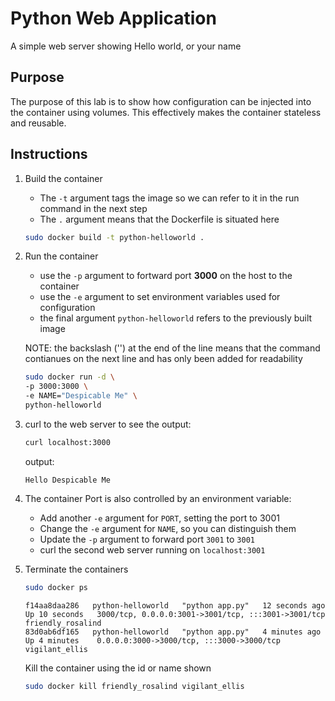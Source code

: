 # Python Web Application

A simple web server showing Hello world, or your name

## Purpose

The purpose of this lab is to show how configuration can be injected into the container using volumes. This effectively makes the container stateless and reusable.

## Instructions

1. Build the container

    - The `-t` argument tags the image so we can refer to it in the run command in the next step
    - The `.` argument means that the Dockerfile is situated here

    ```sh
    sudo docker build -t python-helloworld .
    ```

1. Run the container

    - use the `-p` argument to fortward port **3000** on the host to the container
    - use the `-e` argument to set environment variables used for configuration
    - the final argument `python-helloworld` refers to the previously built image

    NOTE: the backslash ('\') at the end of the line means that the command contianues on the next line and has only been added for readability

    ```sh
    sudo docker run -d \
    -p 3000:3000 \
    -e NAME="Despicable Me" \
    python-helloworld
    ```

1. curl to the web server to see the output:

    ```sh
    curl localhost:3000
    ```

    output:

    ```output
    Hello Despicable Me
    ```

1. The container Port is also controlled by an environment variable:

    - Add another `-e` argument for `PORT`, setting the port to 3001
    - Change the `-e` argument for `NAME`, so you can distinguish them
    - Update the `-p` argument to forward port `3001` to `3001`
    - curl the second web server running on `localhost:3001`

1. Terminate the containers

    ```sh
    sudo docker ps
    ```

    ```output
    f14aa8daa286   python-helloworld   "python app.py"   12 seconds ago   Up 10 seconds   3000/tcp, 0.0.0.0:3001->3001/tcp, :::3001->3001/tcp   friendly_rosalind
    83d0ab6df165   python-helloworld   "python app.py"   4 minutes ago    Up 4 minutes    0.0.0.0:3000->3000/tcp, :::3000->3000/tcp             vigilant_ellis
    ```

    Kill the container using the id or name shown

    ```sh
    sudo docker kill friendly_rosalind vigilant_ellis
    ```
